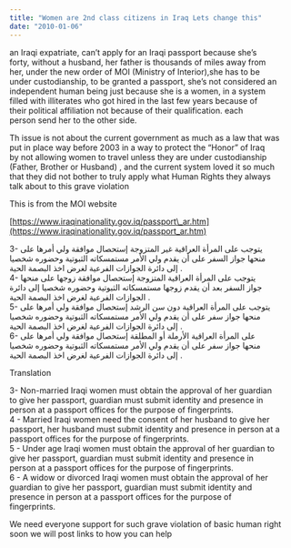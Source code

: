 ```yaml
---
title: "Women are 2nd class citizens in Iraq Lets change this"
date: "2010-01-06"
---
```


an Iraqi expatriate, can’t apply for an Iraqi passport because she’s  
forty, without a husband, her father is thousands of miles away from  
her, under the new order of MOI (Ministry of Interior),she has to be  
under custodianship, to be granted a passport, she’s not considered an  
independent human being just because she is a women, in a system  
filled with illiterates who got hired in the last few years because of  
their political affiliation not because of their qualification. each  
person send her to the other side.

Th issue is not about the current government as much as a law that was  
put in place way before 2003 in a way to protect the “Honor” of Iraq  
by not allowing women to travel unless they are under custodianship  
(Father, Brother or Husband) , and the current system loved it so much  
that they did not bother to truly apply what Human Rights they always  
talk about to this grave violation

This is from the MOI website

[https://www.iraqinationality.gov.iq/passport\_ar.htm](https://www.iraqinationality.gov.iq/passport_ar.htm)

3- يتوجب على المرأة العراقية غير المتزوجة إستحصال موافقة ولي أمرها على  
منحها جواز السفر على أن يقدم ولي الأمر مستمسكاته الثبوتية وحضوره شخصيا  
إلى دائرة الجوازات الفرعية لغرض اخذ البصمة الحية .  
4- يتوجب على المرأة العراقية المتزوجة إستحصال موافقة زوجها على منحها  
جواز السفر بعد أن يقدم زوجها مستمسكاته الثبوتية وحضوره شخصيا إلى دائرة  
الجوازات الفرعية لغرض اخذ البصمة الحية .  
5- يتوجب على المرأة العراقية دون سن الرشد إستحصال موافقة ولي أمرها على  
منحها جواز سفر على أن يقدم ولي الأمر مستمسكاته الثبوتية وحضوره شخصيا  
إلى دائرة الجوازات الفرعية لغرض اخذ البصمة الحية .  
6- على المرأة العراقية الأرملة أو المطلقة إستحصال موافقة ولي أمرها على  
منحها جواز سفر على أن يقدم ولي الأمر مستمسكاته الثبوتية وحضوره شخصيا  
إلى دائرة الجوازات الفرعية لغرض اخذ البصمة الحية .

Translation

3- Non-married Iraqi women must obtain the approval of her guardian  
to give her passport, guardian must submit identity and presence in  
person at a passport offices for the purpose of fingerprints.  
4 - Married Iraqi women need the consent of her husband to give her  
passport, her husband must submit identity and presence in person at a  
passport offices for the purpose of fingerprints.  
5 - Under age Iraqi women must obtain the approval of her guardian to  
give her passport, guardian must submit identity and presence in  
person at a passport offices for the purpose of fingerprints.  
6 - A widow or divorced Iraqi women must obtain the approval of her  
guardian to give her passport, guardian must submit identity and  
presence in person at a passport offices for the purpose of  
fingerprints.

We need everyone support for such grave violation of basic human right  
soon we will post links to how you can help
